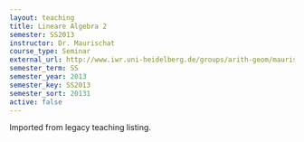 ```yaml
---
layout: teaching
title: Lineare Algebra 2
semester: SS2013
instructor: Dr. Maurischat
course_type: Seminar
external_url: http://www.iwr.uni-heidelberg.de/groups/arith-geom/maurischat/la2-ss2013/index.html
semester_term: SS
semester_year: 2013
semester_key: SS2013
semester_sort: 20131
active: false
---
```

Imported from legacy teaching listing.
